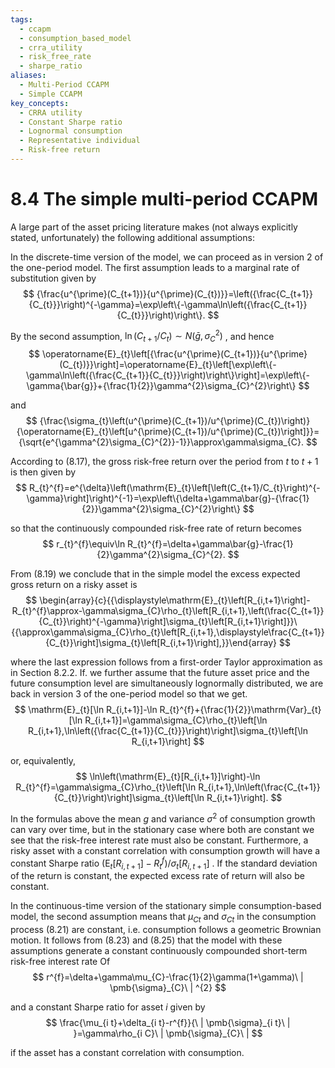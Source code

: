 ```yaml
---
tags:
  - ccapm
  - consumption_based_model
  - crra_utility
  - risk_free_rate
  - sharpe_ratio
aliases:
  - Multi-Period CCAPM
  - Simple CCAPM
key_concepts:
  - CRRA utility
  - Constant Sharpe ratio
  - Lognormal consumption
  - Representative individual
  - Risk-free return
---
```


# 8.4 The simple multi-period CCAPM  

A large part of the asset pricing literature makes (not always explicitly stated, unfortunately) the following additional assumptions:  

[^1]: the economy has a representative individual with CRRA time-additive utility, i.e. $u(C)=$ $\frac{1}{1-\gamma}C^{1-\gamma}$

[^2]: future aggregate consumption is lognormally distributed.

In the discrete-time version of the model, we can proceed as in version 2 of the one-period model. The first assumption leads to a marginal rate of substitution given by  
$$
{\frac{u^{\prime}(C_{t+1})}{u^{\prime}(C_{t})}}=\left({\frac{C_{t+1}}{C_{t}}}\right)^{-\gamma}=\exp\left\{-\gamma\ln\left({\frac{C_{t+1}}{C_{t}}}\right)\right\}.
$$  

By the second assumption, $\ln\left(C_{t+1}/C_{t}\right)\sim N(\bar{g},\sigma_{C}^{2})$ , and hence  
$$
\operatorname{E}_{t}\left[{\frac{u^{\prime}(C_{t+1})}{u^{\prime}(C_{t})}}\right]=\operatorname{E}_{t}\left[\exp\left\{-\gamma\ln\left({\frac{C_{t+1}}{C_{t}}}\right)\right\}\right]=\exp\left\{-\gamma{\bar{g}}+{\frac{1}{2}}\gamma^{2}\sigma_{C}^{2}\right\}
$$  

and  
$$
{\frac{\sigma_{t}\left(u^{\prime}(C_{t+1})/u^{\prime}(C_{t})\right)}{\operatorname{E}_{t}\left[u^{\prime}(C_{t+1})/u^{\prime}(C_{t})\right]}}={\sqrt{e^{\gamma^{2}\sigma_{C}^{2}}-1}}\approx\gamma\sigma_{C}.
$$  

According to (8.17), the gross risk-free return over the period from $t$ to $t+1$ is then given by  
$$
R_{t}^{f}=e^{\delta}\left(\mathrm{E}_{t}\left[\left(C_{t+1}/C_{t}\right)^{-\gamma}\right]\right)^{-1}=\exp\left\{\delta+\gamma\bar{g}-{\frac{1}{2}}\gamma^{2}\sigma_{C}^{2}\right\}
$$  

so that the continuously compounded risk-free rate of return becomes  
$$
r_{t}^{f}\equiv\ln R_{t}^{f}=\delta+\gamma\bar{g}-\frac{1}{2}\gamma^{2}\sigma_{C}^{2}.
$$  

From (8.19) we conclude that in the simple model the excess expected gross return on a risky asset is  
$$
\begin{array}{c}{{\displaystyle\mathrm{E}_{t}\left[R_{i,t+1}\right]-R_{t}^{f}\approx-\gamma\sigma_{C}\rho_{t}\left[R_{i,t+1},\left(\frac{C_{t+1}}{C_{t}}\right)^{-\gamma}\right]\sigma_{t}\left[R_{i,t+1}\right]}}\ {{\approx\gamma\sigma_{C}\rho_{t}\left[R_{i,t+1},\displaystyle\frac{C_{t+1}}{C_{t}}\right]\sigma_{t}\left[R_{i,t+1}\right],}}\end{array}
$$  

where the last expression follows from a first-order Taylor approximation as in Section 8.2.2. If. we further assume that the future asset price and the future consumption level are simultaneously lognormally distributed, we are back in version 3 of the one-period model so that we get.  
$$
\mathrm{E}_{t}[\ln R_{i,t+1}]-\ln R_{t}^{f}+{\frac{1}{2}}\mathrm{Var}_{t}[\ln R_{i,t+1}]=\gamma\sigma_{C}\rho_{t}\left[\ln R_{i,t+1},\ln\left({\frac{C_{t+1}}{C_{t}}}\right)\right]\sigma_{t}\left[\ln R_{i,t+1}\right]
$$  

or, equivalently,  
$$
\ln\left(\mathrm{E}_{t}[R_{i,t+1}]\right)-\ln R_{t}^{f}=\gamma\sigma_{C}\rho_{t}\left[\ln R_{i,t+1},\ln\left(\frac{C_{t+1}}{C_{t}}\right)\right]\sigma_{t}\left[\ln R_{i,t+1}\right].
$$  

In the formulas above the mean $g$ and variance $\sigma^{2}$ of consumption growth can vary over time, but in the stationary case where both are constant we see that the risk-free interest rate must also be constant. Furthermore, a risky asset with a constant correlation with consumption growth will have a constant Sharpe ratio $\left(\mathrm{E}_{t}\left[R_{i,t+1}\right]-R_{t}^{f}\right)/\sigma_{t}[R_{i,t+1}]$ . If the standard deviation of the return is constant, the expected excess rate of return will also be constant.  

In the continuous-time version of the stationary simple consumption-based model, the second assumption means that $\mu_{C t}$ and $\sigma_{C t}$ in the consumption process (8.21) are constant, i.e. consumption follows a geometric Brownian motion. It follows from (8.23) and (8.25) that the model with these assumptions generate a constant continuously compounded short-term risk-free interest rate Of  
$$
r^{f}=\delta+\gamma\mu_{C}-\frac{1}{2}\gamma(1+\gamma)\ | \pmb{\sigma}_{C}\ | ^{2}
$$  

and a constant Sharpe ratio for asset $i$ given by  
$$
\frac{\mu_{i t}+\delta_{i t}-r^{f}}{\ | \pmb{\sigma}_{i t}\ | }=\gamma\rho_{i C}\ | \pmb{\sigma}_{C}\ | 
$$  

if the asset has a constant correlation with consumption.
